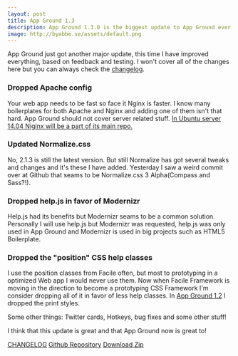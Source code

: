 ```yaml
---
layout: post
title: App Ground 1.3
description: App Ground 1.3.0 is the biggest update to App Ground ever!
image: http://byabbe.se/assets/default.png
---
```

App Ground just got another major update, this time I have improved everything, based on feedback and testing. I won't cover all of the changes here but you can always check the [changelog][1].

### Dropped Apache config

Your web app needs to be fast so face it Nginx is faster. I know many boilerplates for both Apache and Nginx and adding one of them isn't that hard. App Ground should not cover server related stuff. [In Ubuntu server 14.04 Niginx will be a part of its main repo.][4]

### Updated Normalize.css

No, 2.1.3 is still the latest version. But still Normalize has got several tweaks and changes and it's these I have added.  Yesterday I saw a weird commit over at Github that seams to be Normalize.css 3 Alpha(Compass and Sass?!).

### Dropped help.js in favor of Modernizr

Help.js had its benefits but Modernizr seams to be a common solution. Personally I will use help.js but Modernizr was requested, help.js was only used in App Ground and Modernizr is used in big projects such as HTML5 Boilerplate.

### Dropped the "position" CSS help classes

I use the position classes from Facile often, but most to prototyping in a optimized Web app I would never use them. Now when Facile Framework is moving in the direction to become a prototyping CSS Framework I'm consider dropping all of it in favor of less help classes. In [App Ground 1.2][5] I dropped the print styles.

Some other things: Twitter cards, Hotkeys, bug fixes and some other stuff!

I think that this update is great and that App Ground now is great to!

[CHANGELOG][1]
[Github Repository][2]
[Download Zip][3]


[1]: https://github.com/Abbe98/App-Ground/blob/master/CHANGELOG.md
[2]: https://github.com/Abbe98/App-Ground
[3]: https://github.com/Abbe98/App-Ground/archive/master.zip

[4]: http://www.omgubuntu.co.uk/2014/01/nginx-web-server-promoted-main-repo-14-04
[5]: http://byabbe.se/2013/12/16/app-ground-1-2-0/